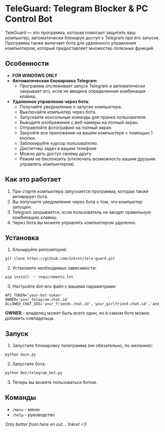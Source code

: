 # TeleGuard: Telegram Blocker & PC Control Bot

TeleGuard — это программа, которая помогает защитить ваш компьютер, 
автоматически блокируя доступ к Telegram при его запуске. Программа 
также включает бота для удаленного управления компьютером, который 
предоставляет множество полезных функций.

## Особенности
- **FOR WINDOWS ONLY**
- **Автоматическая блокировка Telegram**:
  - Программа отслеживает запуск Telegram и автоматически закрывает его, если не введена определенная комбинация клавиш.
- **Удаленное управление через бота**:
  - Получайте уведомление о запуске компьютера.
  - Выключайте компьютер через бота.
  - Запускайте консольные команды для пранка пользователя.
  - Выводите изображение с веб-камеры на полный экран.
  - Отправляйте фотографию на полный экран.
  - Закройте все приложения на вашем компьютере с помощью 1 кнопки.
  - Заблокируйте курсор пользователю.
  - Диспетчер задач в вашем телефоне
  - Можно дать доступ своему другу
  - Режим не беспокоить (отключить возможность вашим друзьям управлять компьютером)

## Как это работает
1. При старте компьютера запускается программа, которая также активирует бота.
2. Вы получаете уведомление через бота о том, что компьютер запущен.
3. Telegram закрывается, если пользователь не вводит правильную комбинацию клавиш.
4. Через бота вы можете управлять компьютером удаленно.

## Установка 

1. Клонируйте репозиторий:
```bash
git clone https://github.com/1nkret/tele-guard.git
```

2. Установите необходимые зависимости:
```bash
pip install -r requirements.txt
```

3. Настройте dot-env файл с вашими параметрами:
```env
API_TOKEN='your-bot-token'
OWNER='your_telegram.chat.id'
ALLOWED_CHAT_IDS='your_friends.chat.id','your_girlfriend.chat.id','and_more.chat.id'
```
**OWNER** - владелец может быть всего один, но в самом боте можно добавить совладельца.

## Запуск
1. Запустите блокировку телеграмма (не обязательно, по желанию):
```bash
python main.py
```

2. Запустите бота:
```bash
python Bot/telegram_bot.py
```

3. Теперь вы можете пользоваться ботом.

## Команды
- `/menu` - меню
- `/help` - руководство


*Only better from here on out... 1nkret <3*